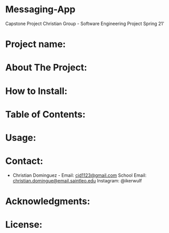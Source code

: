 # Messaging-App
Capstone Project Christian Group - Software Engineering Project Spring 21'

# Project name: 

# About The Project: 


# How to Install: 

# Table of Contents:

# Usage:

# Contact:
* Christian Dominguez - Email: cjd1123@gmail.com School Email: christian.domingue@email.saintleo.edu Instagram: @ikerwulf

# Acknowledgments:

# License:
